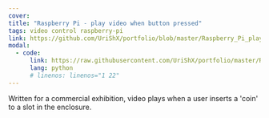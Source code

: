 ```yaml
---
cover: 
title: "Raspberry Pi - play video when button pressed"
tags: video control raspberry-pi
link: https://github.com/UriShX/portfolio/blob/master/Raspberry_Pi_play_video_with_GPIO/rPi_play_video_w_GPIO.py
modal:
  - code:
      link: https://raw.githubusercontent.com/UriShX/portfolio/master/Raspberry_Pi_play_video_with_GPIO/rPi_play_video_w_GPIO.py
      lang: python
      # linenos: linenos="1 22"
---
```

Written for a commercial exhibition, video plays when a user inserts a 'coin' to a slot in the enclosure.